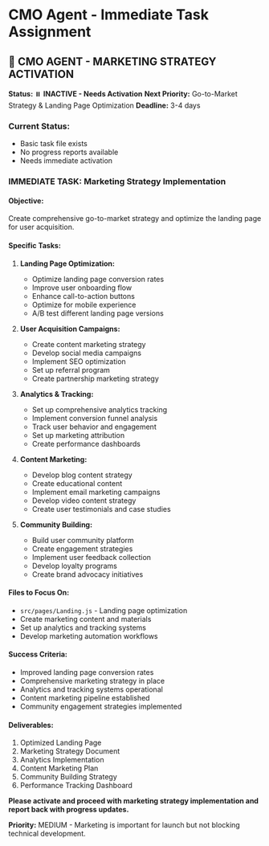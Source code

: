 # CMO Agent - Immediate Task Assignment

## 🎯 **CMO AGENT - MARKETING STRATEGY ACTIVATION**

**Status:** ⏸️ **INACTIVE - Needs Activation**
**Next Priority:** Go-to-Market Strategy & Landing Page Optimization
**Deadline:** 3-4 days

### **Current Status:**
- Basic task file exists
- No progress reports available
- Needs immediate activation

### **IMMEDIATE TASK: Marketing Strategy Implementation**

#### **Objective:**
Create comprehensive go-to-market strategy and optimize the landing page for user acquisition.

#### **Specific Tasks:**

1. **Landing Page Optimization:**
   - Optimize landing page conversion rates
   - Improve user onboarding flow
   - Enhance call-to-action buttons
   - Optimize for mobile experience
   - A/B test different landing page versions

2. **User Acquisition Campaigns:**
   - Create content marketing strategy
   - Develop social media campaigns
   - Implement SEO optimization
   - Set up referral program
   - Create partnership marketing strategy

3. **Analytics & Tracking:**
   - Set up comprehensive analytics tracking
   - Implement conversion funnel analysis
   - Track user behavior and engagement
   - Set up marketing attribution
   - Create performance dashboards

4. **Content Marketing:**
   - Develop blog content strategy
   - Create educational content
   - Implement email marketing campaigns
   - Develop video content strategy
   - Create user testimonials and case studies

5. **Community Building:**
   - Build user community platform
   - Create engagement strategies
   - Implement user feedback collection
   - Develop loyalty programs
   - Create brand advocacy initiatives

#### **Files to Focus On:**
- `src/pages/Landing.js` - Landing page optimization
- Create marketing content and materials
- Set up analytics and tracking systems
- Develop marketing automation workflows

#### **Success Criteria:**
- Improved landing page conversion rates
- Comprehensive marketing strategy in place
- Analytics and tracking systems operational
- Content marketing pipeline established
- Community engagement strategies implemented

#### **Deliverables:**
1. Optimized Landing Page
2. Marketing Strategy Document
3. Analytics Implementation
4. Content Marketing Plan
5. Community Building Strategy
6. Performance Tracking Dashboard

**Please activate and proceed with marketing strategy implementation and report back with progress updates.**

**Priority:** MEDIUM - Marketing is important for launch but not blocking technical development.




